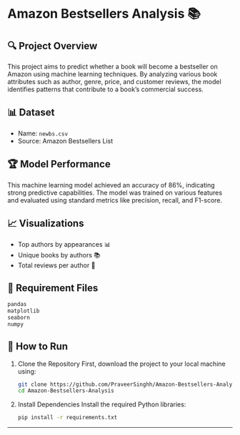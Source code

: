 # Amazon Bestsellers Analysis 📚

## 🔍 Project Overview
This project aims to predict whether a book will become a bestseller on Amazon using machine learning techniques. By analyzing various book attributes such as author, genre, price, and customer reviews, the model identifies patterns that contribute to a book’s commercial success.

## 📊 Dataset
- Name: `newbs.csv`
- Source: Amazon Bestsellers List

## 🏆 Model Performance
This machine learning model achieved an accuracy of 86%, indicating strong predictive capabilities. The model was trained on various features and evaluated using standard metrics like precision, recall, and F1-score.

## 📈 Visualizations
- Top authors by appearances 📊
- Unique books by authors 📚
- Total reviews per author 📝

## 📌 Requirement Files
```sh
pandas
matplotlib
seaborn
numpy
```

## 🚀 How to Run
1. Clone the Repository
   First, download the project to your local machine using:
   ```sh
   git clone https://github.com/PraveerSinghh/Amazon-Bestsellers-Analysis.git
   cd Amazon-Bestsellers-Analysis
2. Install Dependencies
   Install the required Python libraries:
   ```sh
   pip install -r requirements.txt

---


